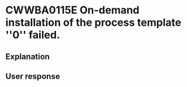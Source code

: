 # CWWBA0115E On-demand installation of the process template ''0'' failed.

## Explanation

## User response